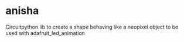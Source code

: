 # anisha
Circuitpython lib to create a shape behaving like a neopixel object to be used with adafruit_led_animation
